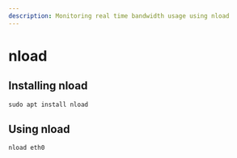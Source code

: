 ```yaml
---
description: Monitoring real time bandwidth usage using nload
---
```


# nload

## Installing nload

```
sudo apt install nload
```



## Using nload

```
nload eth0
```
